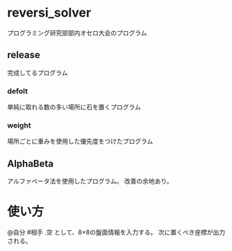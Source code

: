 # reversi_solver
プログラミング研究部部内オセロ大会のプログラム
## release
完成してるプログラム
### defolt
単純に取れる数の多い場所に石を置くプログラム
### weight
場所ごとに重みを使用した優先度をつけたプログラム
## AlphaBeta
アルファベータ法を使用したプログラム。
改善の余地あり。

# 使い方
@自分 
#相手 
.空 
として、8×8の盤面情報を入力する。 
次に置くべき座標が出力される。
